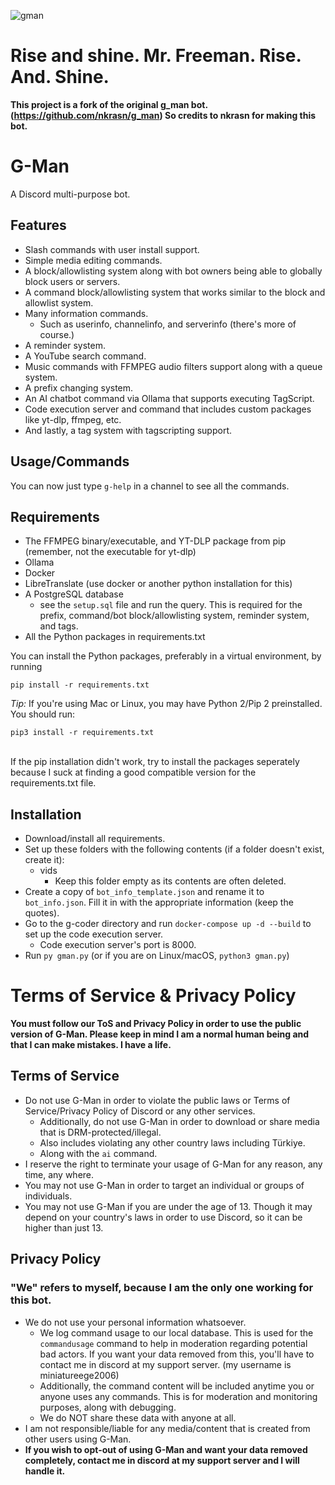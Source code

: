 ![gman](https://github.com/user-attachments/assets/f0f40d23-6de0-4ab3-b185-be5c4d32c812)
# Rise and shine. Mr. Freeman. Rise. And. Shine.
**This project is a fork of the original g_man bot. (https://github.com/nkrasn/g_man) So credits to nkrasn for making this bot.**

# G-Man
A Discord multi-purpose bot.

## Features
* Slash commands with user install support.
* Simple media editing commands.
* A block/allowlisting system along with bot owners being able to globally block users or servers.
* A command block/allowlisting system that works similar to the block and allowlist system.
* Many information commands.
  * Such as userinfo, channelinfo, and serverinfo (there's more of course.)
* A reminder system.
* A YouTube search command.
* Music commands with FFMPEG audio filters support along with a queue system.
* A prefix changing system.
* An AI chatbot command via Ollama that supports executing TagScript.
* Code execution server and command that includes custom packages like yt-dlp, ffmpeg, etc.
* And lastly, a tag system with tagscripting support.

## Usage/Commands
You can now just type `g-help` in a channel to see all the commands.

## Requirements
* The FFMPEG binary/executable, and YT-DLP package from pip (remember, not the executable for yt-dlp)
* Ollama
* Docker
* LibreTranslate (use docker or another python installation for this)
* A PostgreSQL database
  * see the `setup.sql` file and run the query. This is required for the prefix, command/bot block/allowlisting system, reminder system, and tags.
* All the Python packages in requirements.txt

You can install the Python packages, preferably in a virtual environment, by running
```
pip install -r requirements.txt
```

*Tip:* If you're using Mac or Linux, you may have Python 2/Pip 2 preinstalled. You should run:
```
pip3 install -r requirements.txt
```
<br> If the pip installation didn't work, try to install the packages seperately because I suck at finding a good compatible version for the requirements.txt file.
## Installation
* Download/install all requirements.
* Set up these folders with the following contents (if a folder doesn't exist, create it):
  * vids
    * Keep this folder empty as its contents are often deleted.
* Create a copy of `bot_info_template.json` and rename it to `bot_info.json`. Fill it in with the appropriate information (keep the quotes).
* Go to the g-coder directory and run `docker-compose up -d --build` to set up the code execution server.
  * Code execution server's port is 8000.
* Run `py gman.py` (or if you are on Linux/macOS, `python3 gman.py`)
# Terms of Service & Privacy Policy
**You must follow our ToS and Privacy Policy in order to use the public version of G-Man. Please keep in mind I am a normal human being and that I can make mistakes. I have a life.**
## Terms of Service
* Do not use G-Man in order to violate the public laws or Terms of Service/Privacy Policy of Discord or any other services.
  * Additionally, do not use G-Man in order to download or share media that is DRM-protected/illegal.
  * Also includes violating any other country laws including Türkiye.
  * Along with the `ai` command.
* I reserve the right to terminate your usage of G-Man for any reason, any time, any where.
* You may not use G-Man in order to target an individual or groups of individuals.
* You may not use G-Man if you are under the age of 13. Though it may depend on your country's laws in order to use Discord, so it can be higher than just 13.
## Privacy Policy
### "We" refers to myself, because I am the only one working for this bot.
* We do not use your personal information whatsoever.
  * We log command usage to our local database. This is used for the `commandusage` command to help in moderation regarding potential bad actors. If you want your data removed from this, you'll have to contact me in discord at my support server. (my username is miniatureege2006)
  * Additionally, the command content will be included anytime you or anyone uses any commands. This is for moderation and monitoring purposes, along with debugging.
  * We do NOT share these data with anyone at all.
* I am not responsible/liable for any media/content that is created from other users using G-Man.
* **If you wish to opt-out of using G-Man and want your data removed completely, contact me in discord at my support server and I will handle it.**